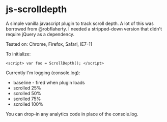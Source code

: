 js-scrolldepth
==============

A simple vanilla javascript plugin to track scroll depth. A lot of this was borrowed from @robflaherty. I needed a stripped-down version that didn't require jQuery as a dependency.

Tested on: Chrome, Firefox, Safari, IE7-11

To initialize: 

`<script>
var foo = ScrollDepth();
</script>`

Currently I'm logging (console.log):

* baseline - fired when plugin loads
* scrolled 25%
* scrolled 50%
* scrolled 75%
* scrolled 100%

You can drop-in any analytics code in place of the console.log.

